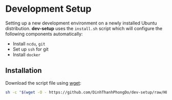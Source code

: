 # Development Setup

Setting up a new development environment on a newly installed Ubuntu distribution. **dev-setup** uses the `install.sh` script which will configure the following components automatically:

- Install `ncdu`, `git`
- Set up `ssh` for git
- Install `docker`

## Installation

Download the script file using [wget](https://www.gnu.org/software/wget):

```bash
sh -c "$(wget -O - https://github.com/DinhThanhPhongDo/dev-setup/raw/HEAD/install.sh)"
```
